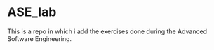 # ASE_lab
This is a repo in which i add the exercises done during the Advanced Software Engineering.
